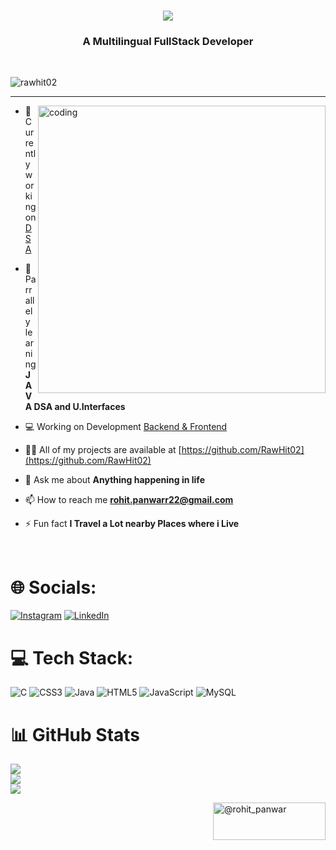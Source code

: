 <h1 align="center">
  <a href="https://git.io/typing-svg">
    <img src="https://readme-typing-svg.demolab.com?font=Major+Mono+Display&size=46&pause=10000&color=F78449FF&center=true&vCenter=true&width=600&height=100&lines=Hi+👋+Rohit+Here!">
  </a>
  
</h1>
<h3 align="center">A Multilingual FullStack Developer <br></h3>
<br>
<p align="left"> <img src="https://komarev.com/ghpvc/?username=rawhit02&label=Profile%20views&color=0e75b6&style=flat" alt="rawhit02" /> </p>
<hr>

<img align="right" alt="coding" width="460" src="https://ozoneunited.com/wp-content/uploads/2023/03/animation_640_ldvo3nr6-min-1.gif">



- 🔭 Currently working on [DSA](https://leetcode.com/rohitroody47/)

- 🌱 Parrallely learning **JAVA DSA and U.Interfaces**

- 💻 Working on Development [Backend & Frontend](https://rawhit02.github.io/kaps/)

- 👨‍💻 All of my projects are available at [https://github.com/RawHit02](https://github.com/RawHit02)

- 💬 Ask me about **Anything happening in life**

- 📫 How to reach me **rohit.panwarr22@gmail.com**

- ⚡ Fun fact **I Travel a Lot nearby Places where i Live**

<br>

# 🌐 Socials:
[![Instagram](https://img.shields.io/badge/Instagram-%23E4405F.svg?logo=Instagram&logoColor=white)](https://instagram.com/rohit_panwar_.__/) [![LinkedIn](https://img.shields.io/badge/LinkedIn-%230077B5.svg?logo=linkedin&logoColor=white)](https://linkedin.com/in/rohit-panwar-/) 

# 💻 Tech Stack:
![C](https://img.shields.io/badge/c-%2300599C.svg?style=plastic&logo=c&logoColor=white) ![CSS3](https://img.shields.io/badge/css3-%231572B6.svg?style=plastic&logo=css3&logoColor=white) ![Java](https://img.shields.io/badge/java-%23ED8B00.svg?style=plastic&logo=java&logoColor=white) ![HTML5](https://img.shields.io/badge/html5-%23E34F26.svg?style=plastic&logo=html5&logoColor=white) ![JavaScript](https://img.shields.io/badge/javascript-%23323330.svg?style=plastic&logo=javascript&logoColor=%23F7DF1E) ![MySQL](https://img.shields.io/badge/mysql-%2300f.svg?style=plastic&logo=mysql&logoColor=white) 

# 📊 GitHub Stats          
![](https://github-readme-stats.vercel.app/api?username=RawHit02&theme=light&hide_border=true&include_all_commits=true&count_private=true)<br/>
![](https://github-readme-streak-stats.herokuapp.com/?user=RawHit02&theme=dark&hide_border=true)<br/>
![](https://github-readme-stats.vercel.app/api/top-langs/?username=RawHit02&theme=light&hide_border=true&include_all_commits=true&count_private=true&layout=compact)
<p><a href="https://www.buymeacoffee.com/@rohit_panwar"> <img align="right" src="https://cdn.buymeacoffee.com/buttons/v2/default-yellow.png" height="60" width="180" alt="@rohit_panwar" /></a></p><br>          
